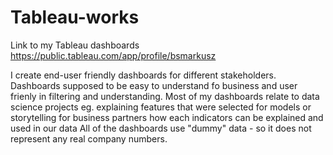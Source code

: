 # Tableau-works
Link to my Tableau dashboards
https://public.tableau.com/app/profile/bsmarkusz


I create end-user friendly dashboards for different stakeholders.
Dashboards supposed to be easy to understand fo business and user frienly in filtering and understanding.
Most of my dashboards relate to data science projects eg. explaining features that were selected for models or storytelling for business partners how each indicators can be explained and used in our data
All of the dashboards use "dummy" data - so it does not represent any real company numbers.
